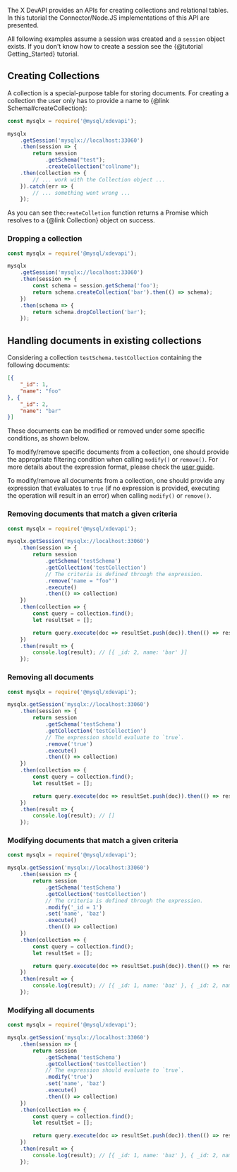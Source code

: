 The X DevAPI provides an APIs for creating collections and relational
tables. In this tutorial the Connector/Node.JS implementations of this
API are presented.

All following examples assume a session was created and a `session`
object exists. If you don't know how to create a session see the
{@tutorial Getting_Started} tutorial.

## Creating Collections

A collection is a special-purpose table for storing documents. For
creating a collection the user only has to provide a name to
{@link Schema#createCollection}:

```js
const mysqlx = require('@mysql/xdevapi');

mysqlx
    .getSession('mysqlx://localhost:33060')
    .then(session => {
        return session
            .getSchema("test");
            .createCollection("collname");
    .then(collection => {
        // ... work with the Collection object ...
    }).catch(err => {
        // ... something went wrong ...
    });
```

As you can see the`createColletion` function returns a Promise
which resolves to a {@link Collection} object on success.

### Dropping a collection

```js
const mysqlx = require('@mysql/xdevapi');

mysqlx
    .getSession('mysqlx://localhost:33060')
    .then(session => {
        const schema = session.getSchema('foo');
        return schema.createCollection('bar').then(() => schema);
    })
    .then(schema => {
        return schema.dropCollection('bar');
    });
```

## Handling documents in existing collections

Considering a collection `testSchema.testCollection` containing the following documents:

```json
[{
    "_id": 1,
    "name": "foo"
}, {
    "_id": 2,
    "name": "bar"
}]
```

These documents can be modified or removed under some specific conditions, as shown below.

To modify/remove specific documents from a collection, one should provide the appropriate filtering condition when calling `modify()` or `remove()`. For more details about the expression format, please check the [user guide](https://dev.mysql.com/doc/x-devapi-userguide/en/crud-ebnf-other-definitions.html#crud-ebnf-searchconditionstr).

To modify/remove all documents from a collection, one should provide any expression that evaluates to `true` (if no expression is provided, executing the operation will result in an error) when calling `modify()` or `remove()`.

### Removing documents that match a given criteria

```js
const mysqlx = require('@mysql/xdevapi');

mysqlx.getSession('mysqlx://localhost:33060')
    .then(session => {
        return session
            .getSchema('testSchema')
            .getCollection('testCollection')
            // The criteria is defined through the expression.
            .remove('name = "foo"')
            .execute()
            .then(() => collection)
    })
    .then(collection => {
        const query = collection.find();
        let resultSet = [];

        return query.execute(doc => resultSet.push(doc)).then(() => resultSet)
    })
    .then(result => {
        console.log(result); // [{ _id: 2, name: 'bar' }]
    });
```

### Removing all documents

```js
const mysqlx = require('@mysql/xdevapi');

mysqlx.getSession('mysqlx://localhost:33060')
    .then(session => {
        return session
            .getSchema('testSchema')
            .getCollection('testCollection')
            // The expression should evaluate to `true`.
            .remove('true')
            .execute()
            .then(() => collection)
    })
    .then(collection => {
        const query = collection.find();
        let resultSet = [];

        return query.execute(doc => resultSet.push(doc)).then(() => resultSet)
    })
    .then(result => {
        console.log(result); // []
    });
```

### Modifying documents that match a given criteria

```js
const mysqlx = require('@mysql/xdevapi');

mysqlx.getSession('mysqlx://localhost:33060')
    .then(session => {
        return session
            .getSchema('testSchema')
            .getCollection('testCollection')
            // The criteria is defined through the expression.
            .modify('_id = 1')
            .set('name', 'baz')
            .execute()
            .then(() => collection)
    })
    .then(collection => {
        const query = collection.find();
        let resultSet = [];

        return query.execute(doc => resultSet.push(doc)).then(() => resultSet)
    })
    .then(result => {
        console.log(result); // [{ _id: 1, name: 'baz' }, { _id: 2, name: 'bar' }]
    });
```

### Modifying all documents

```js
const mysqlx = require('@mysql/xdevapi');

mysqlx.getSession('mysqlx://localhost:33060')
    .then(session => {
        return session
            .getSchema('testSchema')
            .getCollection('testCollection')
            // The expression should evaluate to `true`.
            .modify('true')
            .set('name', 'baz')
            .execute()
            .then(() => collection)
    })
    .then(collection => {
        const query = collection.find();
        let resultSet = [];

        return query.execute(doc => resultSet.push(doc)).then(() => resultSet)
    })
    .then(result => {
        console.log(result); // [{ _id: 1, name: 'baz' }, { _id: 2, name: 'baz' }]
    });
```
